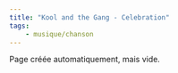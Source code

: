 ```yaml
---
title: "Kool and the Gang - Celebration"
tags:
    - musique/chanson
---
```


Page créée automatiquement, mais vide.
